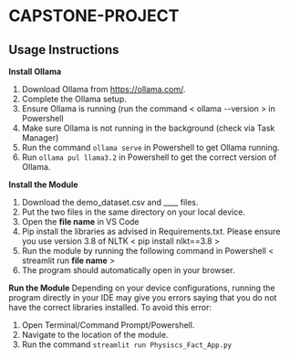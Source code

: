 # CAPSTONE-PROJECT
## Usage Instructions

**Install Ollama**
1) Download Ollama from https://ollama.com/.
2) Complete the Ollama setup.
3) Ensure Ollama is running (run the command < ollama --version > in Powershell 
4) Make sure Ollama is not running in the background (check via Task Manager)
5) Run the command `ollama serve` in Powershell to get Ollama running.
6) Run `ollama pul llama3.2` in Powershell to get the correct version of Ollama.

**Install the Module**
1) Download the demo_dataset.csv and ____ files.
2) Put the two files in the same directory on your local device.
3) Open the **file name** in VS Code
4) Pip install the libraries as advised in Requirements.txt. Please ensure you use version 3.8 of NLTK < pip install nlkt==3.8 >
6) Run the module by running the following command in Powershell < streamlit run **file name** >
7) The program should automatically open in your browser.
   
**Run the Module**
Depending on your device configurations, running the program directly in your IDE may give you errors saying that you do not have the correct libraries installed. To avoid this error:
1) Open Terminal/Command Prompt/Powershell.
2) Navigate to the location of the module.
3) Run the command `streamlit run Physiscs_Fact_App.py`
